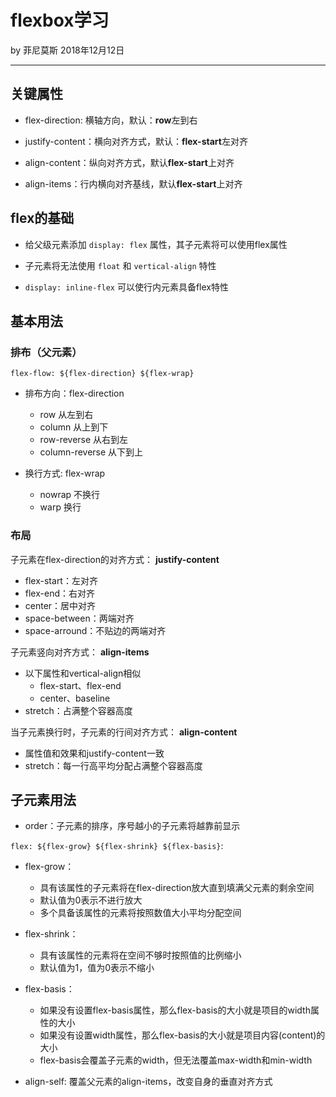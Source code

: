 # flexbox学习

by 菲尼莫斯 2018年12月12日

---

## 关键属性

* flex-direction: 横轴方向，默认：**row**左到右

* justify-content：横向对齐方式，默认：**flex-start**左对齐

* align-content：纵向对齐方式，默认**flex-start**上对齐

* align-items：行内横向对齐基线，默认**flex-start**上对齐

## flex的基础

* 给父级元素添加 `display: flex` 属性，其子元素将可以使用flex属性

* 子元素将无法使用 `float` 和 `vertical-align` 特性

* `display: inline-flex` 可以使行内元素具备flex特性

## 基本用法

### 排布（父元素）

`flex-flow: ${flex-direction} ${flex-wrap}`

* 排布方向：flex-direction
  * row 从左到右
  * column 从上到下
  * row-reverse 从右到左
  * column-reverse 从下到上

* 换行方式: flex-wrap
  * nowrap 不换行
  * warp 换行

### 布局

子元素在flex-direction的对齐方式： **justify-content**
  * flex-start：左对齐
  * flex-end：右对齐
  * center：居中对齐
  * space-between：两端对齐
  * space-arround：不贴边的两端对齐

子元素竖向对齐方式： **align-items**
* 以下属性和vertical-align相似
  * flex-start、flex-end
  * center、baseline
* stretch：占满整个容器高度

当子元素换行时，子元素的行间对齐方式： **align-content**
  * 属性值和效果和justify-content一致
  * stretch：每一行高平均分配占满整个容器高度

## 子元素用法

* order：子元素的排序，序号越小的子元素将越靠前显示

`flex: ${flex-grow} ${flex-shrink} ${flex-basis}`:

* flex-grow：
  * 具有该属性的子元素将在flex-direction放大直到填满父元素的剩余空间
  * 默认值为0表示不进行放大
  * 多个具备该属性的元素将按照数值大小平均分配空间

* flex-shrink：
  * 具有该属性的元素将在空间不够时按照值的比例缩小
  * 默认值为1，值为0表示不缩小

* flex-basis：
  * 如果没有设置flex-basis属性，那么flex-basis的大小就是项目的width属性的大小
  * 如果没有设置width属性，那么flex-basis的大小就是项目内容(content)的大小
  * flex-basis会覆盖子元素的width，但无法覆盖max-width和min-width

* align-self: 覆盖父元素的align-items，改变自身的垂直对齐方式


